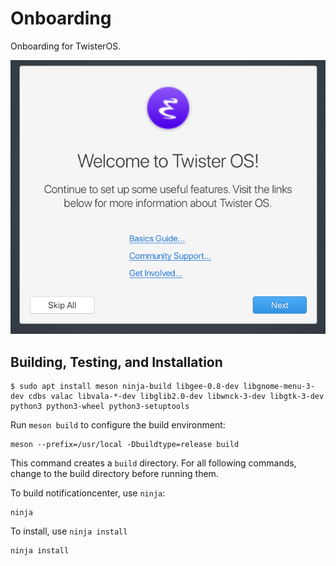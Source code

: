 # Onboarding
Onboarding for TwisterOS.

![Onboarding Screenshot](data/screenshot.png?raw=true)

## Building, Testing, and Installation

```
$ sudo apt install meson ninja-build libgee-0.8-dev libgnome-menu-3-dev cdbs valac libvala-*-dev libglib2.0-dev libwnck-3-dev libgtk-3-dev python3 python3-wheel python3-setuptools
```

Run `meson build` to configure the build environment:

    meson --prefix=/usr/local -Dbuildtype=release build
    
This command creates a `build` directory. For all following commands, change to
the build directory before running them.

To build notificationcenter, use `ninja`:

    ninja

To install, use `ninja install`

    ninja install
